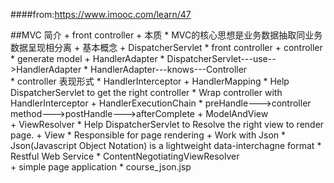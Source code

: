####from:https://www.imooc.com/learn/47

##MVC 简介
    + front controller
    + 本质
        * MVC的核心思想是业务数据抽取同业务数据呈现相分离
    + 基本概念
        + DispatcherServlet
            * front controller
        + controller
            * generate model
        + HandlerAdapter
            * DispatcherServlet---use-->HandlerAdapter 
            * HandlerAdapter---knows---Controller       
            * controller 表现形式
        * HandlerInterceptor
        + HandlerMapping 
            * Help DispatcherServlet to get the right controller
            * Wrap controller with HandlerInterceptor
        + HandlerExecutionChain
            * preHandle--->controller method--->postHandle--->afterComplete
        + ModelAndView   
        + ViewResolver
            * Help DispatcherServlet to Resolve the right view to render page.
        + View
            * Responsible for page rendering 
    + Work with Json
        * Json(Javascript Object Notation) is a lightweight data-interchagne format
        * Restful Web Service
        * ContentNegotiatingViewResolver     
        + simple page application
            * course_json.jsp               